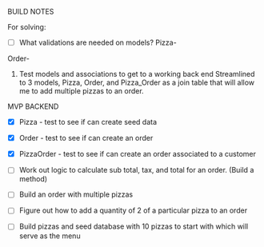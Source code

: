 BUILD NOTES

For solving:
-[ ] What validations are needed on models?
Pizza-

Order-



1. Test models and associations to get to a working back end
Streamlined to 3 models, Pizza, Order, and Pizza_Order as a join table that will allow me to add multiple pizzas to an order.

MVP BACKEND
-[X] Pizza - test to see if can create seed data

-[X] Order - test to see if can create an order

-[X] PizzaOrder - test to see if can create an order associated to a customer 

-[ ] Work out logic to calculate sub total, tax, and total for an order. (Build a method)
-[ ] Build an order with multiple pizzas
-[ ] Figure out how to add a quantity of 2 of a particular pizza to an order
-[ ] Build pizzas and seed database with 10 pizzas to start with which will serve as the menu



